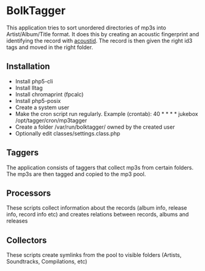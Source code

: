 BolkTagger
==========

This application tries to sort unordered directories of mp3s into Artist/Album/Title format. It does this by creating an acoustic fingerprint and identifying the record with [acoustid](http://www.acoustid.org). The record is then given the right id3 tags and moved in the right folder.

Installation
------------
 * Install php5-cli
 * Install lltag
 * Install chromaprint (fpcalc)
 * Install php5-posix
 * Create a system user
 * Make the cron script run regularly. Example (crontab): 40 * * * * jukebox /opt/tagger/cron/mp3tagger
 * Create a folder /var/run/bolktagger/ owned by the created user
 * Optionally edit classes/settings.class.php

Taggers
-------
The application consists of taggers that collect mp3s from certain folders. The mp3s are then tagged and copied to the mp3 pool.

Processors
----------
These scripts collect information about the records (album info, release info, record info etc) and creates relations between records, albums and releases

Collectors
----------
These scripts create symlinks from the pool to visible folders (Artists, Soundtracks, Compilations, etc)
